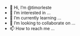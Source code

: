 - 👋 Hi, I’m @timorleste
- 👀 I’m interested in ...
- 🌱 I’m currently learning ...
- 💞️ I’m looking to collaborate on ...
- 📫 How to reach me ...

<!---
timorleste/timorleste is a ✨ special ✨ repository because its `README.md` (this file) appears on your GitHub profile.
You can click the Preview link to take a look at your changes.
--->
